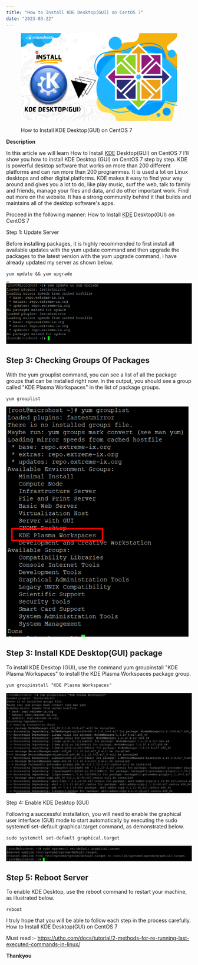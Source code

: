 ```yaml
---
title: "How to Install KDE Desktop(GUI) on CentOS 7"
date: "2023-03-22"
---
```


<figure>

![](images/How-to-Install-KDE-DesktopGUI-on-CentOS-7-1-1024x576.png)

<figcaption>

How to Install KDE Desktop(GUI) on CentOS 7

</figcaption>

</figure>

**Description**

In this article we will learn How to Install [KDE](https://en.wikipedia.org/wiki/KDE) Desktop(GUI) on CentOS 7 I'll show you how to install KDE Desktop (GUI) on CentOS 7 step by step. KDE is powerful desktop software that works on more than 200 different platforms and can run more than 200 programmes. It is used a lot on Linux desktops and other digital platforms. KDE makes it easy to find your way around and gives you a lot to do, like play music, surf the web, talk to family and friends, manage your files and data, and do other important work. Find out more on the website. It has a strong community behind it that builds and maintains all of the desktop software's apps.

Proceed in the following manner: How to Install [KDE](https://utho.com/docs/tutorial/laravel-application-hosting-in-plesk/) Desktop(GUI) on CentOS 7

Step 1: Update Server

Before installing packages, it is highly recommended to first install all available updates with the yum update command and then upgrade the packages to the latest version with the yum upgrade command, i have already updated my server as shown below.

```
yum update && yum upgrade
```
![server updated](images/image-878.png)

## Step 3: Checking Groups Of Packages

With the yum grouplist command, you can see a list of all the package groups that can be installed right now. In the output, you should see a group called "KDE Plasma Workspaces" in the list of package groups.

```
yum grouplist
```
![Groups of linux packges ](images/image-879.png)

## Step 3: Install KDE Desktop(GUI) package

To install KDE Desktop (GUI), use the command yum groupinstall "KDE Plasma Workspaces" to install the KDE Plasma Workspaces package group.

```
yum groupinstall "KDE Plasma Workspaces"
```
![installed package kde ](images/image-880-1024x553.png)

Step 4: Enable KDE Desktop (GUI)

Following a successful installation, you will need to enable the graphical user interface (GUI) mode to start automatically by executing the sudo systemctl set-default graphical.target command, as demonstrated below.

```
sudo systemctl set-default graphical.target
```
![created symbolik link](images/image-881-1024x85.png)

## Step 5: Reboot Server

To enable KDE Desktop, use the reboot command to restart your machine, as illustrated below.

```
reboot
```
I truly hope that you will be able to follow each step in the process carefully. How to Install KDE Desktop(GUI) on CentOS 7

Must read :- https://utho.com/docs/tutorial/2-methods-for-re-running-last-executed-commands-in-linux/

**Thankyou**

